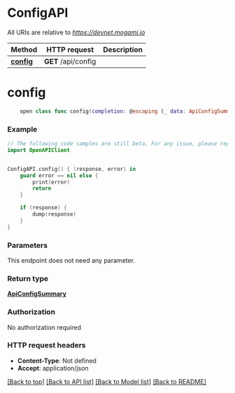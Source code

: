 # ConfigAPI

All URIs are relative to *https://devnet.mogami.io*

Method | HTTP request | Description
------------- | ------------- | -------------
[**config**](ConfigAPI.md#config) | **GET** /api/config | 


# **config**
```swift
    open class func config(completion: @escaping (_ data: ApiConfigSummary?, _ error: Error?) -> Void)
```



### Example
```swift
// The following code samples are still beta. For any issue, please report via http://github.com/OpenAPITools/openapi-generator/issues/new
import OpenAPIClient


ConfigAPI.config() { (response, error) in
    guard error == nil else {
        print(error)
        return
    }

    if (response) {
        dump(response)
    }
}
```

### Parameters
This endpoint does not need any parameter.

### Return type

[**ApiConfigSummary**](ApiConfigSummary.md)

### Authorization

No authorization required

### HTTP request headers

 - **Content-Type**: Not defined
 - **Accept**: application/json

[[Back to top]](#) [[Back to API list]](../README.md#documentation-for-api-endpoints) [[Back to Model list]](../README.md#documentation-for-models) [[Back to README]](../README.md)

